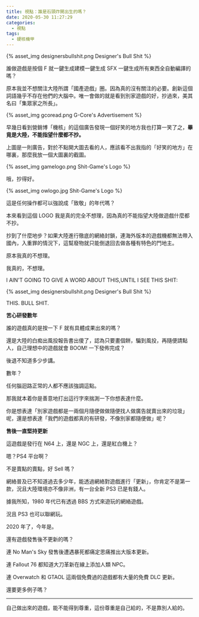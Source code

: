 ```yaml
---
title: 視點：誰是石頭炸開出生的嗎？
date: 2020-05-30 11:27:29
categories: 
  - 視點
tags:
  - 硬核機甲
---
```


{% asset_img designersbullshit.png Designer's Bull Shit %}

誰做遊戲是按個 F 就一鍵生成建模一鍵生成 SFX 一鍵生成所有東西全自動編譯的嗎？

<!-- more -->

原本我並不想關注大陸所謂「國產遊戲」圈。因為真的沒有關注的必要。創新這個詞語幾乎不存在他們的大腦中。唯一會做的就是看到別家遊戲的好，抄過來，美其名曰「集眾家之所長」。

{% asset_img gcoread.png G-Core's Advertisement %}

早幾日看到營銷博「機核」的這個廣告發現一個好笑的地方我也打算一笑了之，**畢竟是大陸，不能指望什麼都不抄。**

上圖是一則廣告，對於不點開大圖去看的人，應該看不出我指的「好笑的地方」在哪裏，那麼我放一個大圖裏的截圖。

{% asset_img gamelogo.png Shit-Game's Logo %}

哦，抄得好。

{% asset_img owlogo.jpg Shit-Game's Logo %}

這是任何操作都可以強說成「致敬」的年代嗎？

本來看到這個 LOGO 我是真的完全不想理，因為真的不能指望大陸做遊戲什麼都不抄。

抄到了什麼地步？如果大陸進行徹底的網絡封鎖，連海外版本的遊戲機都無法帶入國內，入重罪的情況下，這幫廢物就只能倒退回去做各種有特色的鬥地主。

原本我真的不想理。

我真的，不想理。

I AIN'T GOING TO GIVE A WORD ABOUT THIS,UNTIL I SEE THIS SHIT: 

{% asset_img designersbullshit.png Designer's Bull Shit %}

THIS. BULL SHIT.

**苦心研發數年**

誰的遊戲真的是按一下 F 就有具體成果出來的嗎？

還是大陸的白痴出風投報告書出傻了，認為只要畫個餅，騙到風投，再隨便請點人，自己理想中的遊戲就會 BOOM! 一下發佈完成？

後退不知道多少步講。

數年？

任何腦迴路正常的人都不應該強調這點。

那我就本着你是善意地打出這行字來揣測一下你想表達什麼。

你是想表達「別家遊戲都是一兩個月隨便做做隨便找人做廣告就賣出來的垃圾」呢，還是想表達「我們的遊戲都真的有研發，不像別家都隨便做」呢？

**售後一直堅持更新**

這遊戲是發行在 N64 上，還是 NGC 上，還是紅白機上？

嗯？PS4 平台啊？

不是賣點的賣點，好 Sell 嗎？

網絡普及已不知道過去多少年，能透過網絡對遊戲進行「更新」，你肯定不是第一款，況且大陸環境亦不像非洲，有一台全新 PS3 已是有錢人。

據我所知，1980 年代已有透過 BBS 方式來遊玩的網絡遊戲。

況且 PS3 也可以聯網玩。

2020 年了，今年是。

還有遊戲發售後不更新的嗎？

連 No Man's Sky 發售後遭遇暴死都痛定思痛推出大版本更新。

連 Fallout 76 都知道大刀革新在線上添加人類 NPC。

連 Overwatch 和 GTAOL 這兩個免費過的遊戲都有大量的免費 DLC 更新。

還要更多例子嗎？

---

自己做出來的遊戲，能不能得到尊重，這份尊重是自己給的，不是靠別人給的。